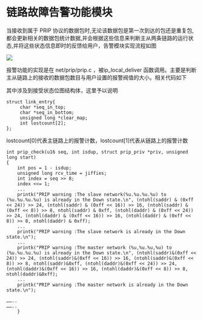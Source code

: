# 链路故障告警功能模块

当接收到属于 PRIP 协议的数据包时,无论该数据包是第一次到达的包还是重复包,都会更新相关的数据包统计数据,并会根据这些信息来判断主从两条链路的运行状态,并将这些状态信息即时的反馈给用户，告警模块实现流程如图

![](图片/prip配置显示功能实现/2.png)



报警功能的实现是在 net/prip/prip.c ，被ip_local_deliver 函数调用。主要是判断主从链路上的接收的数据包数目与用户设置的报警阀值的大小。相关代码如下

其中涉及到接受状态位图结构体，这里予以说明

```
struct link_entry{
     char *seq_in_top;
     char *seq_in_bottom;
     unsigned long *clear_map;
     int lostcount[2];
};
```

lostcount[0]代表主链路上的报警计数，lostcount[1]代表从链路上的报警计数

```
int prip_check(u16 seq, int isdup, struct prip_priv *priv, unsigned long start)
{
	int pos = 1 - isdup;
	unsigned long rcv_time = jiffies;
	int index = seq >> 8;
	index <<= 1;
	...
	printk("PRIP warning :The slave network(%u.%u.%u.%u) to  (%u.%u.%u.%u) is already in the Down state.\n", (ntohl(saddr) & (0xff << 24)) >> 24, (ntohl(saddr) & (0xff << 16)) >> 16, (ntohl(saddr) & (0xff << 8)) >> 8, ntohl(saddr) & 0xff, (ntohl(daddr) & (0xff << 24)) >> 24, (ntohl(daddr) & (0xff << 16)) >> 16, (ntohl(daddr) & (0xff << 8)) >> 8, ntohl(daddr) & 0xff);
	...	
	printk("PRIP warning :The slave network is already in the Down state.\n");
	...
	printk("PRIP warning :The master network (%u,%u.%u,%u) to (%u.%u.%u.%u) is already in the Down state.\n", (ntohl(saddr)&(0xff << 24)) >> 24, (ntohl(saddr)&(0xff << 16)) >> 16, (ntohl(saddr)&(0xff << 8)) >> 8, ntohl(saddr)&0xff, (ntohl(daddr)&(0xff << 24)) >> 24, (ntohl(daddr)&(0xff << 16)) >> 16, (ntohl(daddr)&(0xff << 8)) >> 8, ntohl(daddr)&0xff);
	...		
	printk("PRIP warning :The master network is already in the Down state.\n");
	
……..
……..
	}
```

